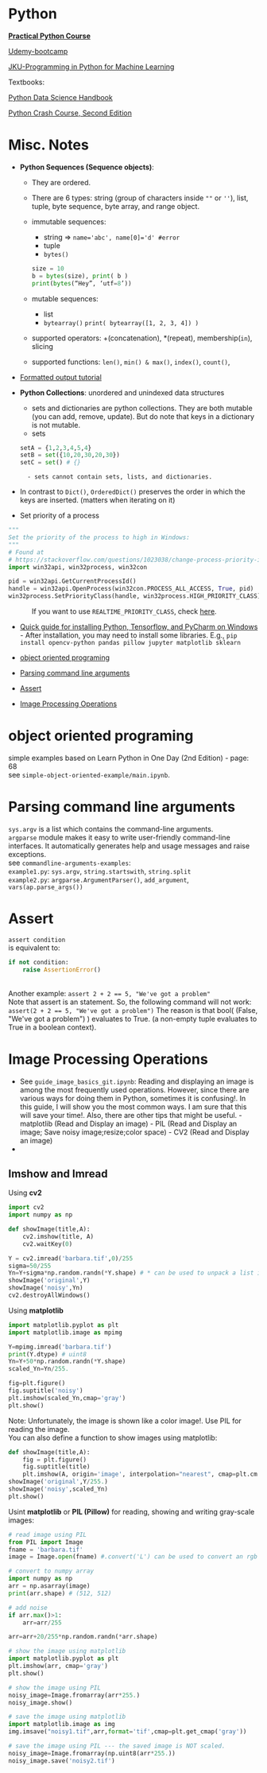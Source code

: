 # Python



**[Practical Python Course](./dabeaz/)**

[Udemy-bootcamp](./udemy-bootcamp)

[JKU-Programming in Python for Machine Learning](https://github.com/widmi/programming-in-python)


Textbooks:

[Python Data Science Handbook](https://jakevdp.github.io/PythonDataScienceHandbook/)

[Python Crash Course, Second Edition](https://ehmatthes.github.io/pcc_2e/regular_index/)


# Misc. Notes
- **Python Sequences (Sequence objects)**: 
	- They are ordered.
	- There are 6 types: string (group of characters inside `""` or `''`), list, tuple, byte sequence, byte array, and range object.
	- immutable sequences: 
		- string => `name='abc', name[0]='d' #error`
		- tuple
		- `bytes()`
		```python
        size = 10
        b = bytes(size), print( b )
        print(bytes(“Hey”, ‘utf=8’))
        ```
	- mutable sequences:
		- list
		- `bytearray()`
		`print( bytearray([1, 2, 3, 4]) )`

	- supported operators: +(concatenation), *(repeat), membership(`in`), slicing
	- supported functions: `len()`, `min() & max()`, `index()`, `count()`, 

- [Formatted output tutorial](https://python-course.eu/python-tutorial/formatted-output.php)

- **Python Collections**: unordered and unindexed data structures
	- sets and dictionaries are python collections. They are both mutable (you can add, remove, update). But do note that keys in a dictionary is not mutable. 
	- sets
	```python
    setA = {1,2,3,4,5,4}
    setB = set({10,20,30,20,30})
    setC = set() # {}
    
    ```
    	- sets cannot contain sets, lists, and dictionaries.

- In contrast to `Dict()`, `OrderedDict()` preserves the order in which the keys are inserted. (matters when iterating on it)

- Set priority of a process

```python
"""
Set the priority of the process to high in Windows:
"""
# Found at
# https://stackoverflow.com/questions/1023038/change-process-priority-in-python-cross-platform
import win32api, win32process, win32con

pid = win32api.GetCurrentProcessId()
handle = win32api.OpenProcess(win32con.PROCESS_ALL_ACCESS, True, pid)
win32process.SetPriorityClass(handle, win32process.HIGH_PRIORITY_CLASS)
```

&nbsp;&nbsp;&nbsp;&nbsp;&nbsp;&nbsp;&nbsp;&nbsp;&nbsp;&nbsp;&nbsp;&nbsp;If you want to use `REALTIME_PRIORITY_CLASS`, check [here](https://stackoverflow.com/questions/44049685/how-to-set-real-time-priority-with-psutil).

- [Quick guide for installing Python, Tensorflow, and PyCharm on Windows](https://medium.com/@ashkan.abbasi/quick-guide-for-installing-python-tensorflow-and-pycharm-on-windows-ed99ddd9598) - After installation, you may need to install some libraries. E.g., `pip install opencv-python pandas pillow jupyter matplotlib sklearn`

- [object oriented programing](#ood)
- [Parsing command line arguments](#sysargv)
- [Assert](#exception)
- [Image Processing Operations](#imageProcessing)

<a id="ood"></a>

# object oriented programing
simple examples based on Learn Python in One Day (2nd Edition) - page: 68<br> see `simple-object-oriented-example/main.ipynb`.
<a id="dip_ops"></a>


<a id="sysargv"></a>
# Parsing command line arguments
`sys.argv` is a list which contains the command-line arguments. <br>
`argparse` module makes it easy to write user-friendly command-line interfaces. It automatically generates help and usage messages and raise exceptions.<br>
see `commandline-arguments-examples`:<br>
`example1.py`: `sys.argv`, `string.startswith`, `string.split`<br>
`example2.py`: `argparse.ArgumentParser()`, `add_argument`, `vars(ap.parse_args())`

<a id="exception"></a>
# Assert
`assert condition`
<br>is equivalent to:<br>
```python
if not condition:
    raise AssertionError()
```
<br> Another example:
`assert 2 + 2 == 5, "We've got a problem"`
<br>Note that assert is an statement. So, the following command will not work:
`assert(2 + 2 == 5, "We've got a problem")`
The reason is that bool( (False, "We've got a problem") ) evaluates to True. (a non-empty tuple evaluates to True in a boolean context).

<a id="imageProcessing"></a>
# Image Processing Operations
- See `guide_image_basics_git.ipynb`: Reading and displaying an image is among the most frequently used operations. However, since there are various ways for doing them in Python, sometimes it is confusing!. In this guide, I will show you the most common ways. I am sure that this will save your time!. Also, there are other tips that might be useful. - matplotlib (Read and Display an image) - PIL (Read and Display an image; Save noisy image;resize;color space) - CV2 (Read and Display an image)
- 

## Imshow and Imread

Using **cv2** <br>

```python
import cv2
import numpy as np

def showImage(title,A):
    cv2.imshow(title, A)
    cv2.waitKey(0)

Y = cv2.imread('barbara.tif',0)/255
sigma=50/255
Yn=Y+sigma*np.random.randn(*Y.shape) # * can be used to unpack a list into its elements.
showImage('original',Y)
showImage('noisy',Yn)
cv2.destroyAllWindows()

```
Using **matplotlib**
```python
import matplotlib.pyplot as plt
import matplotlib.image as mpimg

Y=mpimg.imread('barbara.tif')
print(Y.dtype) # uint8
Yn=Y+50*np.random.randn(*Y.shape)
scaled_Yn=Yn/255.

fig=plt.figure()
fig.suptitle('noisy')
plt.imshow(scaled_Yn,cmap='gray')
plt.show()
```
Note: Unfortunately, the image is shown like a color image!. Use PIL for reading the image.<br>
You can also define a function to show images using matplotlib:

```python
def showImage(title,A):
    fig = plt.figure()
    fig.suptitle(title)
    plt.imshow(A, origin='image', interpolation="nearest", cmap=plt.cm.gray)
showImage('original',Y/255.)
showImage('noisy',scaled_Yn)
plt.show()
```
Usint **matplotlib** or **PIL (Pillow)** for reading, showing and writing gray-scale images:<br>
```python
# read image using PIL
from PIL import Image
fname = 'barbara.tif'
image = Image.open(fname) #.convert('L') can be used to convert an rgb image to gray-scale

# convert to numpy array
import numpy as np
arr = np.asarray(image)
print(arr.shape) # (512, 512)

# add noise
if arr.max()>1:
    arr=arr/255

arr=arr+20/255*np.random.randn(*arr.shape)

# show the image using matplotlib
import matplotlib.pyplot as plt
plt.imshow(arr, cmap='gray')
plt.show()

# show the image using PIL
noisy_image=Image.fromarray(arr*255.)
noisy_image.show()

# save the image using matplotlib
import matplotlib.image as img
img.imsave("noisy1.tif",arr,format='tif',cmap=plt.get_cmap('gray'))

# save the image using PIL --- the saved image is NOT scaled.
noisy_image=Image.fromarray(np.uint8(arr*255.))
noisy_image.save('noisy2.tif')
```
